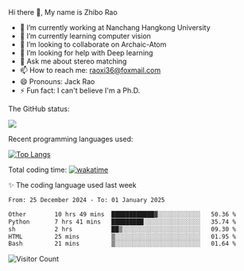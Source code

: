 Hi there 👋, My name is Zhibo Rao
- 🔭 I’m currently working at Nanchang Hangkong University
- 🌱 I’m currently learning computer vision
- 👯 I’m looking to collaborate on Archaic-Atom
- 🤔 I’m looking for help with Deep learning
- 💬 Ask me about stereo matching
- 📫 How to reach me: raoxi36@foxmail.com
- 😄 Pronouns: Jack Rao
- ⚡ Fun fact: I can't believe I'm a Ph.D.

The GitHub status:

![](https://github-readme-stats.vercel.app/api?username=ZhiboRao)

Recent programming languages used:

[![Top Langs](https://github-readme-stats.vercel.app/api/top-langs/?username=ZhiboRao&layout=compact)](https://github.com/anuraghazra/github-readme-stats)

Total coding time: [![wakatime](https://wakatime.com/badge/user/51ec5ec7-4742-4243-9eea-732ade32c0b7.svg)](https://wakatime.com/@51ec5ec7-4742-4243-9eea-732ade32c0b7)

✨ The coding language used last week 
<!--START_SECTION:waka-->

```txt
From: 25 December 2024 - To: 01 January 2025

Other        10 hrs 49 mins  ████████████▓░░░░░░░░░░░░   50.36 %
Python       7 hrs 41 mins   █████████░░░░░░░░░░░░░░░░   35.74 %
sh           2 hrs           ██▒░░░░░░░░░░░░░░░░░░░░░░   09.30 %
HTML         25 mins         ▒░░░░░░░░░░░░░░░░░░░░░░░░   01.95 %
Bash         21 mins         ▒░░░░░░░░░░░░░░░░░░░░░░░░   01.64 %
```

<!--END_SECTION:waka-->

![Visitor Count](https://profile-counter.glitch.me/Raohaocheng/count.svg)
